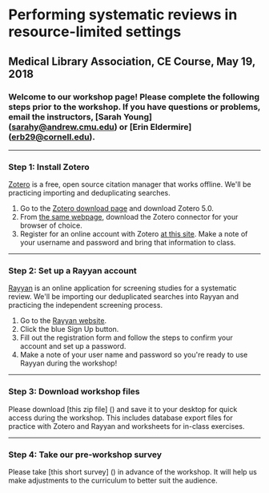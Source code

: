 # Performing systematic reviews in resource-limited settings
## Medical Library Association, CE Course, May 19, 2018

### Welcome to our workshop page! Please complete the following steps prior to the workshop. If you have questions or problems, email the instructors, [Sarah Young] (sarahy@andrew.cmu.edu) or [Erin Eldermire] (erb29@cornell.edu). 

---

### Step 1: Install Zotero 

[Zotero](https://www.zotero.org/) is a free, open source citation manager that works offline. We'll be practicing importing and deduplicating searches. 

1. Go to the [Zotero download page](https://www.zotero.org/download/) and download Zotero 5.0. 
2. From [the same webpage](https://www.zotero.org/download/), download the Zotero connector for your browser of choice. 
3. Register for an online account with Zotero [at this site](https://www.zotero.org/user/register/). Make a note of your username and password and bring that information to class.

---

### Step 2: Set up a Rayyan account

[Rayyan](https://rayyan.qcri.org/) is an online application for screening studies for a systematic review. We'll be importing our deduplicated searches into Rayyan and practicing the independent screening process.

1. Go to the [Rayyan website](https://rayyan.qcri.org/). 
2. Click the blue Sign Up button.
3. Fill out the registration form and follow the steps to confirm your account and set up a password.
4. Make a note of your user name and password so you're ready to use Rayyan during the workshop!

---

### Step 3: Download workshop files

Please download [this zip file] () and save it to your desktop for quick access during the workshop. This includes database export files for practice with Zotero and Rayyan and worksheets for in-class exercises.

---

### Step 4: Take our pre-workshop survey

Please take [this short survey] () in advance of the workshop.  It will help us make adjustments to the curriculum to better suit the audience.
